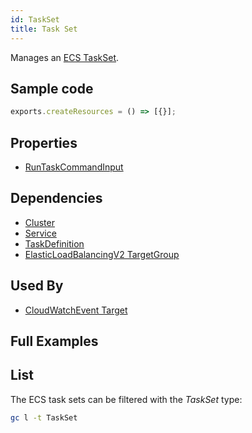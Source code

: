 ```yaml
---
id: TaskSet
title: Task Set
---
```


Manages an [ECS TaskSet](https://console.aws.amazon.com/ecs/home?#).

## Sample code

```js
exports.createResources = () => [{}];
```

## Properties

- [RunTaskCommandInput](https://docs.aws.amazon.com/AWSJavaScriptSDK/v3/latest/clients/client-ecs/interfaces/runtaskcommandinput.html)

## Dependencies

- [Cluster](./Cluster.md)
- [Service](./Service.md)
- [TaskDefinition](./TaskDefinition.md)
- [ElasticLoadBalancingV2 TargetGroup](../ElasticLoadBalancingV2/TargetGroup.md)

## Used By

- [CloudWatchEvent Target](../CloudWatchEvents/Target.md)

## Full Examples

## List

The ECS task sets can be filtered with the _TaskSet_ type:

```sh
gc l -t TaskSet
```
